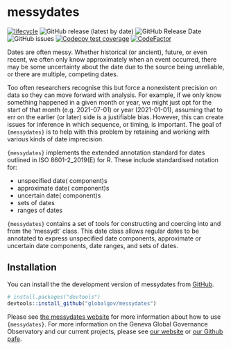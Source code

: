 
<!-- README.md is generated from README.Rmd. Please edit that file -->

# messydates

<!-- badges: start -->

[![lifecycle](https://img.shields.io/badge/lifecycle-experimental-orange.svg)](https://www.tidyverse.org/lifecycle/#experimental)
![GitHub release (latest by
date)](https://img.shields.io/github/v/release/globalgov/messydates)
![GitHub Release
Date](https://img.shields.io/github/release-date/globalgov/messydates)
![GitHub
issues](https://img.shields.io/github/issues-raw/globalgov/messydates)
[![Codecov test
coverage](https://codecov.io/gh/globalgov/messydates/branch/main/graph/badge.svg)](https://codecov.io/gh/globalgov/qCreate?branch=main)
[![CodeFactor](https://www.codefactor.io/repository/github/globalgov/messydates/badge)](https://www.codefactor.io/repository/github/globalgov/messydates)
<!-- badges: end -->

Dates are often messy. Whether historical (or ancient), future, or even
recent, we often only know approximately when an event occurred, there
may be some uncertainty about the date due to the source being
unreliable, or there are multiple, competing dates.

Too often researchers recognise this but force a nonexistent precision
on data so they can move forward with analysis. For example, if we only
know something happened in a given month or year, we might just opt for
the start of that month (e.g. 2021-07-01) or year (2021-01-01), assuming
that to err on the earlier (or later) side is a justifiable bias.
However, this can create issues for inference in which sequence, or
timing, is important. The goal of `{messydates}` is to help with this
problem by retaining and working with various kinds of date imprecision.

`{messydates}` implements the extended annotation standard for dates
outlined in ISO 8601-2\_2019(E) for R. These include standardised
notation for:

-   unspecified date( component)s
-   approximate date( component)s
-   uncertain date( component)s
-   sets of dates
-   ranges of dates

`{messydates}` contains a set of tools for constructing and coercing
into and from the ‘messydt’ class. This date class allows regular dates
to be annotated to express unspecified date components, approximate or
uncertain date components, date ranges, and sets of dates.

## Installation

You can install the the development version of messydates from
[GitHub](https://github.com/).

``` r
# install.packages("devtools")
devtools::install_github("globalgov/messydates")
```

Please see [the messydates
website](https://globalgov.github.io/messydates) for more information
about how to use `{messydates}`. For more information on the Geneva
Global Governance Observatory and our current projects, please see [our
website](https://panarchic.ch) or [our Github
pafe](https://github.com/globalgov).
